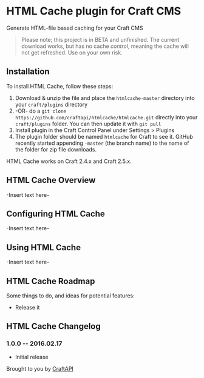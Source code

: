 # HTML Cache plugin for Craft CMS

Generate HTML-file based caching for your Craft CMS

> Please note; this project is in BETA and unfinished. The current download works, but has no cache *control*, meaning the cache will not get refreshed. Use on your own risk.

## Installation

To install HTML Cache, follow these steps:

1. Download & unzip the file and place the `htmlcache-master` directory into your `craft/plugins` directory
2.  -OR- do a `git clone https://github.com/craftapi/htmlcache/htmlcache.git` directly into your `craft/plugins` folder.  You can then update it with `git pull`
3. Install plugin in the Craft Control Panel under Settings > Plugins
4. The plugin folder should be named `htmlcache` for Craft to see it.  GitHub recently started appending `-master` (the branch name) to the name of the folder for zip file downloads.

HTML Cache works on Craft 2.4.x and Craft 2.5.x.

## HTML Cache Overview

-Insert text here-

## Configuring HTML Cache

-Insert text here-

## Using HTML Cache

-Insert text here-

## HTML Cache Roadmap

Some things to do, and ideas for potential features:

* Release it

## HTML Cache Changelog

### 1.0.0 -- 2016.02.17

* Initial release

Brought to you by [CraftAPI](https://github.com/craftapi)
